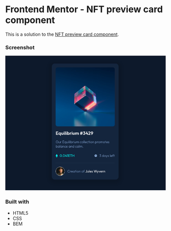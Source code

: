 # Frontend Mentor - NFT preview card component

This is a solution to the [NFT preview card component](https://www.frontendmentor.io/challenges/nft-preview-card-component-SbdUL_w0U).

### Screenshot

![](./final.png)

### Built with

- HTML5
- CSS
- BEM
